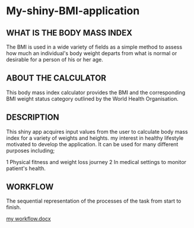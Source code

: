 # My-shiny-BMI-application



## WHAT IS THE BODY MASS INDEX
The BMI is used in a wide variety of fields as a simple method to assess how much an individual's body weight departs from what is normal or desirable for a person of his or her age.


## ABOUT THE CALCULATOR
This body mass index calculator provides the BMI and the corresponding BMI weight status category outlined by the World Health Organisation.


## DESCRIPTION
This shiny app acquires input values from the user to calculate body mass index for a variety of weights and heights. my interest in healthy lifestyle motivated to develop the application. It can be used for many different purposes including;

1 Physical fitness and weight loss journey
2 In medical settings to monitor patient's health.


## WORKFLOW
The sequential representation of the processes of the task from start to finish.




[my workflow.docx](https://github.com/Priscy4163/My-shiny-BMI-application/files/7970222/my.workflow.docx)
